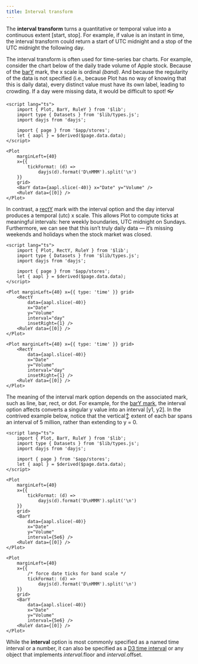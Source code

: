 ```yaml
---
title: Interval transform
---
```


The **interval transform** turns a quantitative or temporal value into a continuous extent [start, stop]. For example, if value is an instant in time, the interval transform could return a start of UTC midnight and a stop of the UTC midnight the following day.

The interval transform is often used for time-series bar charts. For example, consider the chart below of the daily trade volume of Apple stock. Because of the [barY](/marks/bar) mark, the x scale is ordinal _(band)_. And because the regularity of the data is not specified (i.e., because Plot has no way of knowing that this is daily data), every distinct value must have its own label, leading to crowding. If a day were missing data, it would be difficult to spot! 👓

```svelte live
<script lang="ts">
    import { Plot, BarY, RuleY } from '$lib';
    import type { Datasets } from '$lib/types.js';
    import dayjs from 'dayjs';

    import { page } from '$app/stores';
    let { aapl } = $derived($page.data.data);
</script>

<Plot
    marginLeft={40}
    x={{
        tickFormat: (d) =>
            dayjs(d).format('D\nMMM').split('\n')
    }}
    grid>
    <BarY data={aapl.slice(-40)} x="Date" y="Volume" />
    <RuleY data={[0]} />
</Plot>
```

In contrast, a [rectY](/marks/rect) mark with the interval option and the day interval produces a temporal (utc) x scale. This allows Plot to compute ticks at meaningful intervals: here weekly boundaries, UTC midnight on Sundays. Furthermore, we can see that this isn’t truly daily data — it’s missing weekends and holidays when the stock market was closed.

```svelte live
<script lang="ts">
    import { Plot, RectY, RuleY } from '$lib';
    import type { Datasets } from '$lib/types.js';
    import dayjs from 'dayjs';

    import { page } from '$app/stores';
    let { aapl } = $derived($page.data.data);
</script>

<Plot marginLeft={40} x={{ type: 'time' }} grid>
    <RectY
        data={aapl.slice(-40)}
        x="Date"
        y="Volume"
        interval="day"
        insetRight={1} />
    <RuleY data={[0]} />
</Plot>
```

```svelte
<Plot marginLeft={40} x={{ type: 'time' }} grid>
    <RectY
        data={aapl.slice(-40)}
        x="Date"
        y="Volume"
        interval="day"
        insetRight={1} />
    <RuleY data={[0]} />
</Plot>
```

The meaning of the interval mark option depends on the associated mark, such as line, bar, rect, or dot. For example, for the [barY mark](/marks/bar), the interval option affects converts a singular y value into an interval [y1, y2]. In the contrived example below, notice that the vertical↕︎ extent of each bar spans an interval of 5 million, rather than extending to y = 0.

```svelte live
<script lang="ts">
    import { Plot, BarY, RuleY } from '$lib';
    import type { Datasets } from '$lib/types.js';
    import dayjs from 'dayjs';

    import { page } from '$app/stores';
    let { aapl } = $derived($page.data.data);
</script>

<Plot
    marginLeft={40}
    x={{
        tickFormat: (d) =>
            dayjs(d).format('D\nMMM').split('\n')
    }}
    grid>
    <BarY
        data={aapl.slice(-40)}
        x="Date"
        y="Volume"
        interval={5e6} />
    <RuleY data={[0]} />
</Plot>
```

```svelte
<Plot
    marginLeft={40}
    x={{
        /* force date ticks for band scale */
        tickFormat: (d) =>
            dayjs(d).format('D\nMMM').split('\n')
    }}
    grid>
    <BarY
        data={aapl.slice(-40)}
        x="Date"
        y="Volume"
        interval={5e6} />
    <RuleY data={[0]} />
</Plot>
```

While the **interval** option is most commonly specified as a named time interval or a number, it can also be specified as a [D3 time interval](https://d3js.org/d3-time#_interval) or any object that implements _interval_.floor and _interval_.offset.
